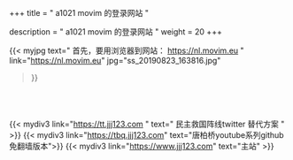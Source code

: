 +++
title = " a1021 movim 的登录网站 "

description = " a1021 movim 的登录网站 "
weight = 20
+++


{{< myjpg 
text=" 首先，要用浏览器到网站： https://nl.movim.eu "
link="https://nl.movim.eu"
jpg="ss_20190823_163816.jpg"
>}}



<br><br><br>
{{< mydiv3 link="https://tt.jjj123.com " text=" 民主救国阵线twitter 替代方案 " >}}
{{< mydiv3 link="https://tbq.jjj123.com" text="唐柏桥youtube系列github免翻墙版本">}}
{{< mydiv3 link="https://www.jjj123.com" text="主站" >}}

